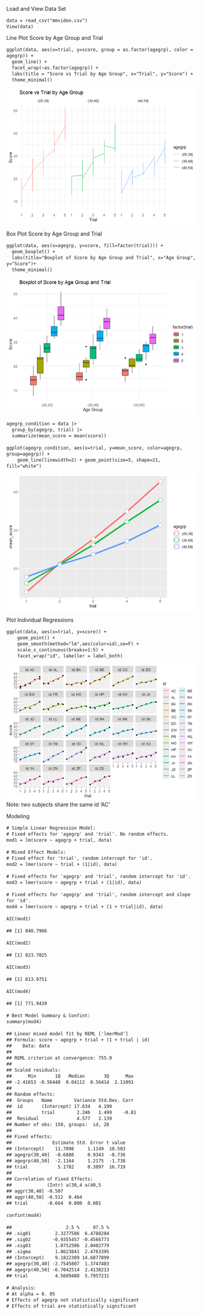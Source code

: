 Load and View Data Set

    data = read_csv("mmvideo.csv")
    View(data)

Line Plot Score by Age Group and Trial

    ggplot(data, aes(x=trial, y=score, group = as.factor(agegrp), color = agegrp)) +
      geom_line() +
      facet_wrap(~as.factor(agegrp)) + 
      labs(title = "Score vs Trial by Age Group", x="Trial", y="Score") +
      theme_minimal()

![](Mod10DataDiscovery_Group6_files/figure-markdown_strict/unnamed-chunk-2-1.png)

Box Plot Score by Age Group and Trial

    ggplot(data, aes(x=agegrp, y=score, fill=factor(trial))) + 
      geom_boxplot() +
      labs(title="Boxplot of Score by Age Group and Trial", x="Age Group", y="Score")+
      theme_minimal()

![](Mod10DataDiscovery_Group6_files/figure-markdown_strict/unnamed-chunk-3-1.png)

    agegrp_condition = data |>
      group_by(agegrp, trial) |>
      summarize(mean_score = mean(score))

    ggplot(agegrp_condition, aes(x=trial, y=mean_score, color=agegrp, group=agegrp)) +
        geom_line(linewidth=2) + geom_point(size=5, shape=21, fill="white")

![](Mod10DataDiscovery_Group6_files/figure-markdown_strict/unnamed-chunk-4-1.png)

Plot Individual Regressions

    ggplot(data, aes(x=trial, y=score)) +
        geom_point() +
        geom_smooth(method="lm",aes(color=id),se=F) +
        scale_x_continuous(breaks=1:5) +
        facet_wrap("id", labeller = label_both)

![](Mod10DataDiscovery_Group6_files/figure-markdown_strict/unnamed-chunk-5-1.png)
Note: two subjects share the same id ‘AC’

Modeling

    # Simple Linear Regression Model:
    # Fixed effects for 'agegrp' and 'trial'. No random effects.
    mod1 = lm(score ~ agegrp + trial, data)

    # Mixed Effect Models:
    # Fixed effect for 'trial', random intercept for 'id'.
    mod2 = lmer(score ~ trial + (1|id), data)

    # Fixed effects for 'agegrp' and 'trial', random intercept for 'id'.
    mod3 = lmer(score ~ agegrp + trial + (1|id), data)

    # Fixed effects for 'agegrp' and 'trial', random intercept and slope for 'id'.
    mod4 = lmer(score ~ agegrp + trial + (1 + trial|id), data)

    AIC(mod1)

    ## [1] 840.7906

    AIC(mod2)

    ## [1] 823.7025

    AIC(mod3)

    ## [1] 813.9751

    AIC(mod4)

    ## [1] 771.9439

    # Best Model Summary & Confint:
    summary(mod4)

    ## Linear mixed model fit by REML ['lmerMod']
    ## Formula: score ~ agegrp + trial + (1 + trial | id)
    ##    Data: data
    ## 
    ## REML criterion at convergence: 755.9
    ## 
    ## Scaled residuals: 
    ##      Min       1Q   Median       3Q      Max 
    ## -2.41653 -0.56448  0.04112  0.56414  2.11091 
    ## 
    ## Random effects:
    ##  Groups   Name        Variance Std.Dev. Corr 
    ##  id       (Intercept) 17.634   4.199         
    ##           trial        2.246   1.499    -0.81
    ##  Residual              4.577   2.139         
    ## Number of obs: 150, groups:  id, 28
    ## 
    ## Fixed effects:
    ##               Estimate Std. Error t value
    ## (Intercept)    11.7098     1.1149  10.503
    ## agegrp(30,40]  -0.6880     0.9343  -0.736
    ## agegrp(40,50]  -2.1164     1.2175  -1.738
    ## trial           5.1782     0.3097  16.719
    ## 
    ## Correlation of Fixed Effects:
    ##             (Intr) a(30,4 a(40,5
    ## aggr(30,40] -0.507              
    ## aggr(40,50] -0.512  0.464       
    ## trial       -0.664  0.000  0.001

    confint(mod4)

    ##                    2.5 %     97.5 %
    ## .sig01         2.3277586  6.4788284
    ## .sig02        -0.9355457 -0.4566773
    ## .sig03         1.0752506  2.0402779
    ## .sigma         1.8623841  2.4763395
    ## (Intercept)    9.1822309 14.6877899
    ## agegrp(30,40] -2.7545807  1.3747483
    ## agegrp(40,50] -6.7042514  2.4138213
    ## trial          4.5609480  5.7957231

    # Analysis:
    # At alpha = 0. 05
    # Effects of agegrp not statistically significant
    # Effects of trial are statistically significant
